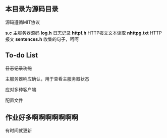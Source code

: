 ## 本目录为源码目录
源码遵循MIT协议

**s.c** 主服务器源码
**log.h** 日志记录
**httpf.h** HTTP报文文本读取
**nhttpg.txt** HTTP报文
**sentences.h** 收集的句子，呵呵

## To-do List
~~日志记录功能~~

主服务器响应确认，用于查看主服务器状态

应对多种客户端

配置文件

## 作业好多啊啊啊啊啊啊啊
有时间就更新
